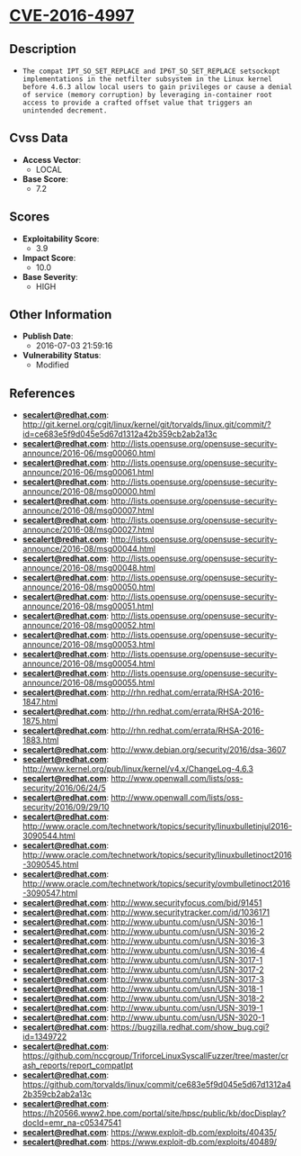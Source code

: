 
# [CVE-2016-4997](https://cve.mitre.org/cgi-bin/cvename.cgi?name=CVE-2016-4997)

## Description

- `The compat IPT_SO_SET_REPLACE and IP6T_SO_SET_REPLACE setsockopt implementations in the netfilter subsystem in the Linux kernel before 4.6.3 allow local users to gain privileges or cause a denial of service (memory corruption) by leveraging in-container root access to provide a crafted offset value that triggers an unintended decrement.`

## Cvss Data

- **Access Vector**:
  - LOCAL
- **Base Score**:
  - 7.2

## Scores

- **Exploitability Score**:
  - 3.9
- **Impact Score**:
  - 10.0
- **Base Severity**:
  - HIGH

## Other Information

- **Publish Date**:
  - 2016-07-03 21:59:16
- **Vulnerability Status**:
  - Modified

## References

- **secalert@redhat.com**: http://git.kernel.org/cgit/linux/kernel/git/torvalds/linux.git/commit/?id=ce683e5f9d045e5d67d1312a42b359cb2ab2a13c
- **secalert@redhat.com**: http://lists.opensuse.org/opensuse-security-announce/2016-06/msg00060.html
- **secalert@redhat.com**: http://lists.opensuse.org/opensuse-security-announce/2016-06/msg00061.html
- **secalert@redhat.com**: http://lists.opensuse.org/opensuse-security-announce/2016-08/msg00000.html
- **secalert@redhat.com**: http://lists.opensuse.org/opensuse-security-announce/2016-08/msg00007.html
- **secalert@redhat.com**: http://lists.opensuse.org/opensuse-security-announce/2016-08/msg00027.html
- **secalert@redhat.com**: http://lists.opensuse.org/opensuse-security-announce/2016-08/msg00044.html
- **secalert@redhat.com**: http://lists.opensuse.org/opensuse-security-announce/2016-08/msg00048.html
- **secalert@redhat.com**: http://lists.opensuse.org/opensuse-security-announce/2016-08/msg00050.html
- **secalert@redhat.com**: http://lists.opensuse.org/opensuse-security-announce/2016-08/msg00051.html
- **secalert@redhat.com**: http://lists.opensuse.org/opensuse-security-announce/2016-08/msg00052.html
- **secalert@redhat.com**: http://lists.opensuse.org/opensuse-security-announce/2016-08/msg00053.html
- **secalert@redhat.com**: http://lists.opensuse.org/opensuse-security-announce/2016-08/msg00054.html
- **secalert@redhat.com**: http://lists.opensuse.org/opensuse-security-announce/2016-08/msg00055.html
- **secalert@redhat.com**: http://rhn.redhat.com/errata/RHSA-2016-1847.html
- **secalert@redhat.com**: http://rhn.redhat.com/errata/RHSA-2016-1875.html
- **secalert@redhat.com**: http://rhn.redhat.com/errata/RHSA-2016-1883.html
- **secalert@redhat.com**: http://www.debian.org/security/2016/dsa-3607
- **secalert@redhat.com**: http://www.kernel.org/pub/linux/kernel/v4.x/ChangeLog-4.6.3
- **secalert@redhat.com**: http://www.openwall.com/lists/oss-security/2016/06/24/5
- **secalert@redhat.com**: http://www.openwall.com/lists/oss-security/2016/09/29/10
- **secalert@redhat.com**: http://www.oracle.com/technetwork/topics/security/linuxbulletinjul2016-3090544.html
- **secalert@redhat.com**: http://www.oracle.com/technetwork/topics/security/linuxbulletinoct2016-3090545.html
- **secalert@redhat.com**: http://www.oracle.com/technetwork/topics/security/ovmbulletinoct2016-3090547.html
- **secalert@redhat.com**: http://www.securityfocus.com/bid/91451
- **secalert@redhat.com**: http://www.securitytracker.com/id/1036171
- **secalert@redhat.com**: http://www.ubuntu.com/usn/USN-3016-1
- **secalert@redhat.com**: http://www.ubuntu.com/usn/USN-3016-2
- **secalert@redhat.com**: http://www.ubuntu.com/usn/USN-3016-3
- **secalert@redhat.com**: http://www.ubuntu.com/usn/USN-3016-4
- **secalert@redhat.com**: http://www.ubuntu.com/usn/USN-3017-1
- **secalert@redhat.com**: http://www.ubuntu.com/usn/USN-3017-2
- **secalert@redhat.com**: http://www.ubuntu.com/usn/USN-3017-3
- **secalert@redhat.com**: http://www.ubuntu.com/usn/USN-3018-1
- **secalert@redhat.com**: http://www.ubuntu.com/usn/USN-3018-2
- **secalert@redhat.com**: http://www.ubuntu.com/usn/USN-3019-1
- **secalert@redhat.com**: http://www.ubuntu.com/usn/USN-3020-1
- **secalert@redhat.com**: https://bugzilla.redhat.com/show_bug.cgi?id=1349722
- **secalert@redhat.com**: https://github.com/nccgroup/TriforceLinuxSyscallFuzzer/tree/master/crash_reports/report_compatIpt
- **secalert@redhat.com**: https://github.com/torvalds/linux/commit/ce683e5f9d045e5d67d1312a42b359cb2ab2a13c
- **secalert@redhat.com**: https://h20566.www2.hpe.com/portal/site/hpsc/public/kb/docDisplay?docId=emr_na-c05347541
- **secalert@redhat.com**: https://www.exploit-db.com/exploits/40435/
- **secalert@redhat.com**: https://www.exploit-db.com/exploits/40489/
